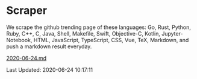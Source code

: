 # Scraper

We scrape the github trending page of these languages: Go, Rust, Python, Ruby, C++, C, Java, Shell, Makefile, Swift, Objective-C, Kotlin, Jupyter-Notebook, HTML, JavaScript, TypeScript, CSS, Vue, TeX, Markdown, and push a markdown result everyday.

[2020-06-24.md](https://github.com/yangwenmai/Scraper/blob/master/2020-06-24.md)

Last Updated: 2020-06-24 10:17:11